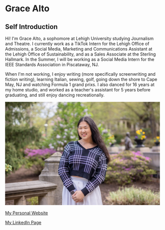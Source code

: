 # Grace Alto

## Self Introduction
Hi! I'm Grace Alto, a sophomore at Lehigh University studying Journalism and Theatre. I currently work as a TikTok Intern for the Lehigh Office of Admissions, a Social Media, Marketing and Communications Assistant at the Lehigh Office of Sustainability, and as a Sales Associate at the Sterling Hallmark. In the Summer, I will be working as a Social Media Intern for the IEEE Standards Association in Piscataway, NJ. 

When I'm not working, I enjoy writing (more specifically screenwriting and fiction writing), learning Italian, sewing, golf, going down the shore to Cape May, NJ and watching Formula 1 grand prixs. I also danced for 16 years at my home studio, and worked as a teacher's assistant for 5 years before graduating, and still enjoy dancing recreationally. 


![profilepicture](https://github.com/gracealto/gracealto.github.io/blob/main/92F97466-CE4B-47B5-88CD-174B8B621E9D_1_105_c.jpeg?raw=true)

[My Personal Website](https://gracealto.wixsite.com/gracealto)

[My LinkedIn Page](https://www.linkedin.com/in/gracealto/)


